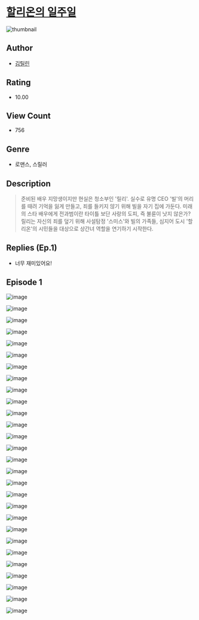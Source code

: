 # [할리온의 일주일](https://comic.naver.com/challenge/list?titleId=811025)
![thumbnail](https://image-comic.pstatic.net/user_contents_data/challenge_comic/2023/05/25/367151/upload_3544667395411239781_480x623.jpeg)

## Author
- [김틸린](https://comic.naver.com/artistTitle?id=367151)

## Rating
- 10.00

## View Count
- 756

## Genre
- 로맨스, 스릴러

## Description
> 준비된 배우 지망생이지만 현실은 청소부인 '릴리'. 실수로 유명 CEO '빌'의 머리를 때려 기억을 잃게 만들고, 죄를 들키지 않기 위해 빌을 자기 집에 가둔다. 미래의 스타 배우에게 전과범이란 타이틀 보단 사랑의 도피, 즉 불륜이 낫지 않은가? 릴리는 자신의 죄를 덮기 위해 사설탐정 '스미스'와 빌의 가족들, 심지어 도시 '할리온'의 시민들을 대상으로 상간녀 역할을 연기하기 시작한다.

## Replies (Ep.1)
- 너무 재미있어요!

## Episode 1
![image](https://image-comic.pstatic.net/user_contents_data/challenge_comic/2023/05/25/367151/upload_7221069245142414648.jpeg)

![image](https://image-comic.pstatic.net/user_contents_data/challenge_comic/2023/05/25/367151/upload_7075824833610199861.jpeg)

![image](https://image-comic.pstatic.net/user_contents_data/challenge_comic/2023/05/25/367151/upload_3487303863708771125.jpeg)

![image](https://image-comic.pstatic.net/user_contents_data/challenge_comic/2023/05/25/367151/upload_3991935734082843491.jpeg)

![image](https://image-comic.pstatic.net/user_contents_data/challenge_comic/2023/05/25/367151/upload_7161067989325919588.jpeg)

![image](https://image-comic.pstatic.net/user_contents_data/challenge_comic/2023/05/25/367151/upload_3905013626795275107.jpeg)

![image](https://image-comic.pstatic.net/user_contents_data/challenge_comic/2023/05/25/367151/upload_3472900068060782899.jpeg)

![image](https://image-comic.pstatic.net/user_contents_data/challenge_comic/2023/05/25/367151/upload_3689628288281032292.jpeg)

![image](https://image-comic.pstatic.net/user_contents_data/challenge_comic/2023/05/25/367151/upload_3906981761182283570.jpeg)

![image](https://image-comic.pstatic.net/user_contents_data/challenge_comic/2023/05/25/367151/upload_4051379537470317923.jpeg)

![image](https://image-comic.pstatic.net/user_contents_data/challenge_comic/2023/05/25/367151/upload_7221022147319313505.jpeg)

![image](https://image-comic.pstatic.net/user_contents_data/challenge_comic/2023/05/25/367151/upload_7147268930257904230.jpeg)

![image](https://image-comic.pstatic.net/user_contents_data/challenge_comic/2023/05/25/367151/upload_7004614958775690550.jpeg)

![image](https://image-comic.pstatic.net/user_contents_data/challenge_comic/2023/05/25/367151/upload_3906135339075582256.jpeg)

![image](https://image-comic.pstatic.net/user_contents_data/challenge_comic/2023/05/25/367151/upload_3703476427584713776.jpeg)

![image](https://image-comic.pstatic.net/user_contents_data/challenge_comic/2023/05/25/367151/upload_4123436005421233714.jpeg)

![image](https://image-comic.pstatic.net/user_contents_data/challenge_comic/2023/05/25/367151/upload_4121695492221973561.jpeg)

![image](https://image-comic.pstatic.net/user_contents_data/challenge_comic/2023/05/25/367151/upload_3703139997779899747.jpeg)

![image](https://image-comic.pstatic.net/user_contents_data/challenge_comic/2023/05/25/367151/upload_3761461594885075255.jpeg)

![image](https://image-comic.pstatic.net/user_contents_data/challenge_comic/2023/05/25/367151/upload_4121464778644468278.jpeg)

![image](https://image-comic.pstatic.net/user_contents_data/challenge_comic/2023/05/25/367151/upload_3919317375441450340.jpeg)

![image](https://image-comic.pstatic.net/user_contents_data/challenge_comic/2023/05/25/367151/upload_7075212610939281720.jpeg)

![image](https://image-comic.pstatic.net/user_contents_data/challenge_comic/2023/05/25/367151/upload_3847592727217922613.jpeg)

![image](https://image-comic.pstatic.net/user_contents_data/challenge_comic/2023/05/25/367151/upload_3978138838789271608.jpeg)

![image](https://image-comic.pstatic.net/user_contents_data/challenge_comic/2023/05/25/367151/upload_3847310367494923058.jpeg)

![image](https://image-comic.pstatic.net/user_contents_data/challenge_comic/2023/05/25/367151/upload_3905572166656681061.jpeg)

![image](https://image-comic.pstatic.net/user_contents_data/challenge_comic/2023/05/25/367151/upload_4049925076843704630.jpeg)

![image](https://image-comic.pstatic.net/user_contents_data/challenge_comic/2023/05/25/367151/upload_3775486780555999289.jpeg)
